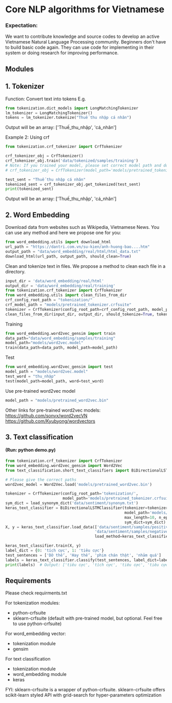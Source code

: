 
# Core NLP algorithms for Vietnamese

### Expectation:
We want to contribute knowledge and source codes to develop an active Vietnamese Natural Language Processing community.
Beginners don't have to build basic code again. 
They can use code for implementing in their system or doing research for improving performance. 

## Modules
## 1. Tokenizer
Function: Convert text into tokens
E.g.

```python
from tokenization.dict_models import LongMatchingTokenizer
lm_tokenizer = LongMatchingTokenizer()
tokens = lm_tokenizer.tokenize("Thuế thu nhập cá nhân")
```
Output will be an array: ['Thuế_thu_nhập', 'cá_nhân']

Example 2: Using crf

```python
from tokenization.crf_tokenizer import CrfTokenizer

crf_tokenizer_obj = CrfTokenizer()
crf_tokenizer_obj.train('data/tokenized/samples/training')
# Note: If you trained your model, please set correct model path and do not train again!
# crf_tokenizer_obj = CrfTokenizer(model_path='models/pretrained_tokenizer.crfsuite')

test_sent = "Thuế thu nhập cá nhân"
tokenized_sent = crf_tokenizer_obj.get_tokenized(test_sent)
print(tokenized_sent)
```
Output will be an array: ['Thuế_thu_nhập', 'cá_nhân']

## 2. Word Embedding

Download data from websites such as Wikipedia, Vietnamese News. You can use any method and here we propose one for you:
```python
from word_embedding.utils import download_html
url_path = "https://dantri.com.vn/su-kien/anh-huong-bao....htm"
output_path = "data/word_embedding/real/html/html_data.txt"
download_html(url_path, output_path, should_clean=True)
```

Clean and tokenize text in files. We propose a method to clean each file in a directory.
```python
input_dir = 'data/word_embedding/real/html'
output_dir = 'data/word_embedding/real/training'
from tokenization.crf_tokenizer import CrfTokenizer
from word_embedding.utils import clean_files_from_dir
crf_config_root_path = "tokenization/"
crf_model_path = "models/pretrained_tokenizer.crfsuite"
tokenizer = CrfTokenizer(config_root_path=crf_config_root_path, model_path=crf_model_path)
clean_files_from_dir(input_dir, output_dir, should_tokenize=True, tokenizer=tokenizer)
```

Training
```python
from word_embedding.word2vec_gensim import train
data_path="data/word_embedding/samples/training"
model_path="models/word2vec.model"
train(data_path=data_path, model_path=model_path)
```

Test
```python
from word_embedding.word2vec_gensim import test
model_path = "models/word2vec.model"
test_word = "thu_nhập"
test(model_path=model_path, word=test_word)
```

Use pre-trained word2vec model
```python
model_path = "models/pretrained_word2vec.bin"
```
Other links for pre-trained word2vec models:
https://github.com/sonvx/word2vecVN
https://github.com/Kyubyong/wordvectors


## 3. Text classification
#### (Run: python demo.py)

```python
from tokenization.crf_tokenizer import CrfTokenizer
from word_embedding.word2vec_gensim import Word2Vec
from text_classification.short_text_classifiers import BiDirectionalLSTMClassifier, load_synonym_dict

# Please give the correct paths
word2vec_model = Word2Vec.load('models/pretrained_word2vec.bin')

tokenizer = CrfTokenizer(config_root_path='tokenization/',
                         model_path='models/pretrained_tokenizer.crfsuite')
sym_dict = load_synonym_dict('data/sentiment/synonym.txt')
keras_text_classifier = BiDirectionalLSTMClassifier(tokenizer=tokenizer, word2vec=word2vec_model.wv,
                                                    model_path='models/sentiment_model.h5',
                                                    max_length=10, n_epochs=10,
                                                    sym_dict=sym_dict)
X, y = keras_text_classifier.load_data(['data/sentiment/samples/positive.txt',
                                       'data/sentiment/samples/negative.txt'],
                                       load_method=keras_text_classifier.load_data_from_file)

keras_text_classifier.train(X, y)
label_dict = {0: 'tích cực', 1: 'tiêu cực'}
test_sentences = ['Dở thế', 'Hay thế', 'phim chán thật', 'nhảm quá']
labels = keras_text_classifier.classify(test_sentences, label_dict=label_dict)
print(labels)  # Output: ['tiêu cực', 'tích cực', 'tiêu cực', 'tiêu cực']
```


## Requirements
Please check requirments.txt

For tokenization modules:
- python-crfsuite
- sklearn-crfsuite (default with pre-trained model, but optional. Feel free to use python-crfsuite)

For word_embedding vector:
- tokenization module
- gensim

For text classification
- tokenization module
- word_embedding module
- keras

FYI:
sklearn-crfsuite is a wrapper of python-crfsuite. 
sklearn-crfsuite offers scikit-learn styled API with grid-search for hyper-parameters optimization

